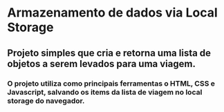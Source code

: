 # Armazenamento de dados via Local Storage

## Projeto simples que cria e retorna uma lista de objetos a serem levados para uma viagem. 

### O projeto utiliza como principais ferramentas o HTML, CSS e Javascript, salvando os items da lista de viagem no local storage do navegador.
